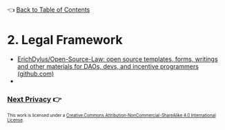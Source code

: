 👈 [Back to Table of Contents](../README.md#Whitepaper)
# 2. Legal Framework



- [ErichDylus/Open-Source-Law: open source templates, forms, writings and other materials for DAOs, devs, and incentive programmers (github.com)](https://github.com/ErichDylus/Open-Source-Law)
- 
### [Next Privacy](./9-privacy.md) 👉

<sub><sub>
This work is licensed under a <a rel="license" href="http://creativecommons.org/licenses/by-nc-sa/4.0/">Creative Commons Attribution-NonCommercial-ShareAlike 4.0 International License</a>.
</sub></sub>
